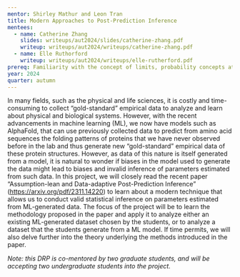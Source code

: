 ```yaml
---
mentor: Shirley Mathur and Leon Tran
title: Modern Approaches to Post-Prediction Inference
mentees:
  - name: Catherine Zhang
    slides: writeups/aut2024/slides/catherine-zhang.pdf
    writeup: writeups/aut2024/writeups/catherine-zhang.pdf
  - name: Elle Ruthorford
    writeup: writeups/aut2024/writeups/elle-rutherford.pdf
prereq: Familiarity with the concept of limits, probability concepts at level of STAT 342, and linear regression at level of STAT 423.
year: 2024
quarter: autumn
---
```


In many fields, such as the physical and life sciences, it is costly and time-consuming to collect “gold-standard” empirical data to analyze and learn about physical and biological systems. However, with the recent advancements in machine learning (ML), we now have models such as AlphaFold, that can use previously collected data to predict from amino acid sequences the folding patterns of proteins that we have never observed before in the lab and thus generate new “gold-standard” empirical data of these protein structures. However, as data of this nature is itself generated from a model, it is natural to wonder if biases in the model used to generate the data might lead to biases and invalid inference of parameters estimated from such data. In this project, we will closely read the recent paper “Assumption-lean and Data-adaptive Post-Prediction Inference” (https://arxiv.org/pdf/2311.14220) to learn about a modern technique that allows us to conduct valid statistical inference on parameters estimated from ML-generated data. The focus of the project will be to learn the methodology proposed in the paper and apply it to analyze either an existing ML-generated dataset chosen by the students, or to analyze a dataset that the students generate from a ML model. If time permits, we will also delve further into the theory underlying the methods introduced in the paper.

*Note: this DRP is co-mentored by two graduate students, and will be accepting two undergraduate students into the project.*